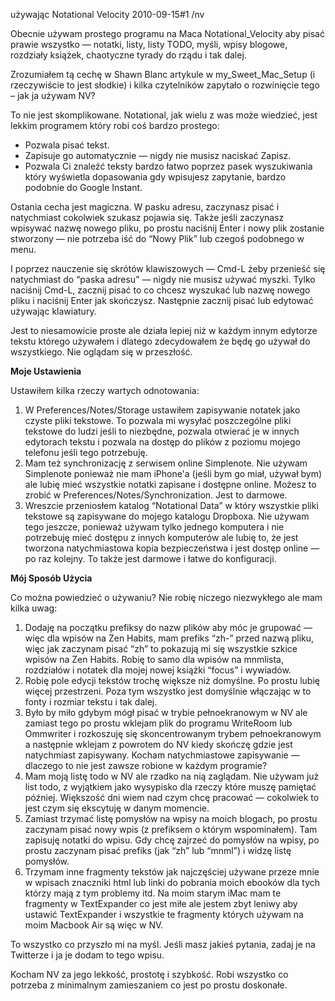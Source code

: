 używając Notational Velocity
2010-09-15#1
/nv

Obecnie używam prostego programu na Maca Notational_Velocity aby pisać prawie wszystko — 
notatki, listy, listy TODO, myśli, wpisy blogowe, rozdziały książek, chaotyczne tyrady do rządu i tak dalej.

Zrozumiałem tą cechę w Shawn Blanc artykule w my_Sweet_Mac_Setup (i rzeczywiście to jest słodkie)
i kilka czytelników zapytało o rozwinięcie tego – jak ja używam NV?

To nie jest skomplikowane. Notational, jak wielu z was może wiedzieć, jest lekkim programem
który robi coś bardzo prostego:

* Pozwala pisać tekst.
* Zapisuje go automatycznie — nigdy nie musisz naciskać Zapisz.
* Pozwala Ci znaleźć teksty bardzo łatwo poprzez pasek wyszukiwania który wyświetla dopasowania gdy wpisujesz zapytanie, bardzo podobnie do Google Instant.

Ostania cecha jest magiczna. W pasku adresu, zaczynasz pisać i natychmiast cokolwiek szukasz pojawia się.
Także jeśli zaczynasz wpisywać nazwę nowego pliku, po prostu naciśnij Enter i nowy plik zostanie stworzony
— nie potrzeba iść do “Nowy Plik” lub czegoś podobnego w menu.

I poprzez nauczenie się skrótów klawiszowych — Cmd-L żeby przenieść się natychmiast do “paska adresu” — nigdy nie musisz używać myszki.
Tylko naciśnij Cmd-L, zacznij pisać to co chcesz wyszukać lub nazwę nowego pliku i naciśnij Enter jak skończysz. Następnie zacznij pisać lub edytować używając klawiatury.

Jest to niesamowicie proste ale działa lepiej niż w każdym innym edytorze tekstu którego używałem i dlatego zdecydowałem że będę go używał do wszystkiego. Nie oglądam się w przeszłość.

**Moje Ustawienia**

Ustawiłem kilka rzeczy wartych odnotowania:

1. W Preferences/Notes/Storage ustawiłem zapisywanie notatek jako czyste pliki tekstowe.
   To pozwala mi wysyłać poszczególne pliki tekstowe do ludzi jeśli to niezbędne, pozwala
   otwierać je w innych edytorach tekstu i pozwala na dostęp do plików z poziomu mojego
   telefonu jeśli tego potrzebuję.
2. Mam też synchronizację z serwisem online Simplenote. Nie używam Simplenote ponieważ nie mam iPhone'a
   (jeśli bym go miał, używał bym) ale lubię mieć wszystkie notatki zapisane i dostępne online.
   Możesz to zrobić w Preferences/Notes/Synchronization. Jest to darmowe.
3. Wreszcie przeniosłem katalog “Notational Data” w który wszystkie pliki tekstowe są zapisywane do mojego katalogu
   Dropboxa. Nie używam tego jeszcze, ponieważ używam tylko jednego komputera i nie potrzebuję mieć dostępu z innych
	 komputerów ale lubię to, że jest tworzona natychmiastowa kopia bezpieczeństwa i jest dostęp online — po raz kolejny. 
   To także jest darmowe i łatwe do konfiguracji.

**Mój Sposób Użycia**

Co można powiedzieć o używaniu? Nie robię niczego niezwykłego ale mam kilka uwag:

1. Dodaję na początku prefiksy do nazw plików aby móc je grupować — więc dla wpisów na Zen
   Habits, mam prefiks “zh-” przed nazwą pliku, więc jak zaczynam pisać
   “zh” to pokazują mi się wszystkie szkice wpisów na Zen Habits. Robię to samo
   dla wpisów na mnmlista, rozdziałów i notatek dla mojej nowej książki “focus”
   i wywiadów.
2. Robię pole edycji tekstów trochę większe niż domyślne. Po prostu lubię więcej przestrzeni.
   Poza tym wszystko jest domyślnie włączając w to fonty i rozmiar tekstu i tak dalej.
3. Było by miło gdybym mógł pisać w trybie pełnoekranowym w NV ale zamiast tego po prostu wklejam
   plik do programu WriteRoom lub Ommwriter i rozkoszuję się skoncentrowanym trybem pełnoekranowym a następnie
   wklejam z powrotem do NV kiedy skończę gdzie jest natychmiast zapisywany.
   Kocham natychmiastowe zapisywanie — dlaczego to nie jest zawsze robione w każdym programie?
4. Mam moją listę todo w NV ale rzadko na nią zaglądam. Nie używam już list todo, z wyjątkiem jako wysypisko dla rzeczy
   które muszę pamiętać później. Większość dni wiem nad czym chcę pracować — cokolwiek to jest czym się ekscytuję w danym momencie.
5. Zamiast trzymać listę pomysłów na wpisy na moich blogach, po prostu zaczynam
   pisać nowy wpis (z prefiksem o którym wspominałem). Tam zapisuję notatki do wpisu.
   Gdy chcę zajrzeć do pomysłów na wpisy, po prostu zaczynam pisać prefiks
   (jak “zh” lub “mnml”) i widzę listę pomysłów.
6. Trzymam inne fragmenty tekstów jak najczęściej używane przeze mnie w wpisach znaczniki html
   lub linki do pobrania moich ebooków dla tych którzy mają z tym problemy itd.
   Na moim starym iMac mam te fragmenty w TextExpander co jest miłe ale 
   jestem zbyt leniwy aby ustawić TextExpander i wszystkie te fragmenty których używam na moim
   Macbook Air są więc w NV.

To wszystko co przyszło mi na myśl. Jeśli masz jakieś pytania, zadaj je na Twitterze i ja je dodam to tego wpisu.

Kocham NV za jego lekkość, prostotę i szybkość. Robi wszystko co potrzeba z minimalnym zamieszaniem co jest po prostu doskonałe.
